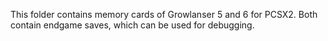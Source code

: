 This folder contains memory cards of Growlanser 5 and 6 for PCSX2. Both contain endgame saves, which can be used for debugging.